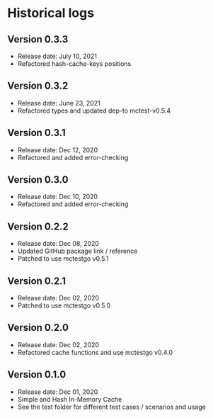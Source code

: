 # Historical logs

## Version 0.3.3

- Release date: July 10, 2021
- Refactored hash-cache-keys positions


## Version 0.3.2

- Release date: June 23, 2021
- Refactored types and updated dep-to mctest-v0.5.4

## Version 0.3.1

- Release date: Dec 12, 2020
- Refactored and added error-checking

## Version 0.3.0

- Release date: Dec 10, 2020
- Refactored and added error-checking

## Version 0.2.2

- Release date: Dec 08, 2020
- Updated GitHub package link / reference
- Patched to use mctestgo v0.5.1

## Version 0.2.1

- Release date: Dec 02, 2020
- Patched to use mctestgo v0.5.0

## Version 0.2.0

- Release date: Dec 02, 2020
- Refactored cache functions and use mctestgo v0.4.0

## Version 0.1.0

- Release date: Dec 01, 2020
- Simple and Hash In-Memory Cache
- See the test folder for different test cases / scenarios and usage

